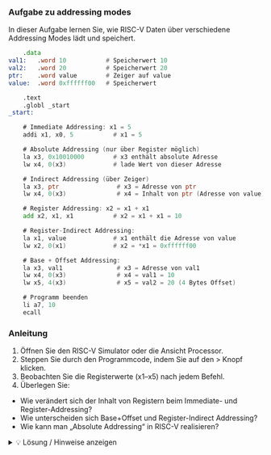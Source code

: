 ### Aufgabe zu addressing modes

In dieser Aufgabe lernen Sie, wie RISC-V Daten über verschiedene Addressing Modes lädt und speichert.

```asm
    .data
val1:   .word 10           # Speicherwert 10
val2:   .word 20           # Speicherwert 20
ptr:    .word value        # Zeiger auf value
value:  .word 0xffffff00   # Speicherwert

    .text
    .globl _start
_start:

    # Immediate Addressing: x1 = 5
    addi x1, x0, 5           # x1 = 5

    # Absolute Addressing (nur über Register möglich)
    la x3, 0x10010000        # x3 enthält absolute Adresse
    lw x4, 0(x3)             # lade Wert von dieser Adresse

    # Indirect Addressing (über Zeiger)
    la x3, ptr                # x3 = Adresse von ptr
    lw x4, 0(x3)              # x4 = Inhalt von ptr (Adresse von value)

    # Register Addressing: x2 = x1 + x1
    add x2, x1, x1           # x2 = x1 + x1 = 10

    # Register-Indirect Addressing:
    la x1, value             # x1 enthält die Adresse von value
    lw x2, 0(x1)             # x2 = *x1 = 0xffffff00

    # Base + Offset Addressing:
    la x3, val1               # x3 = Adresse von val1
    lw x4, 0(x3)              # x4 = val1 = 10
    lw x5, 4(x3)              # x5 = val2 = 20 (4 Bytes Offset)

    # Programm beenden
    li a7, 10
    ecall
```

### Anleitung
1.	Öffnen Sie den RISC-V Simulator oder die Ansicht Processor.
2.	Steppen Sie durch den Programmcode, indem Sie auf den > Knopf klicken.
3.	Beobachten Sie die Registerwerte (x1–x5) nach jedem Befehl.
4.	Überlegen Sie:
- Wie verändert sich der Inhalt von Registern beim Immediate- und Register-Addressing?
- Wie unterscheiden sich Base+Offset und Register-Indirect Addressing?
- Wie kann man „Absolute Addressing“ in RISC-V realisieren?

<details>
<summary>💡 Lösung / Hinweise anzeigen</summary>

- Immediate Addressing: Der Wert wird direkt in ein Register geschrieben.
- Register Addressing: Operationen erfolgen direkt zwischen Registern.
- Base + Offset Addressing: Lade-/Speicherbefehle verwenden eine Basisadresse in einem Register plus einen konstanten Offset.
- Register-Indirect Addressing: Das Ziel des Speicherzugriffs steht in einem Register (evtl. mit Offset).
- Absolute Addressing: RISC-V unterstützt keine direkte absolute Adressierung; man muss die Adresse in ein Register laden (la) und dann über Base+Offset zugreifen.
- Indirect Addressing: Über einen Zeiger im Speicher (Registerinhalt = Adresse) auf den Wert zugreifen.
</details>
